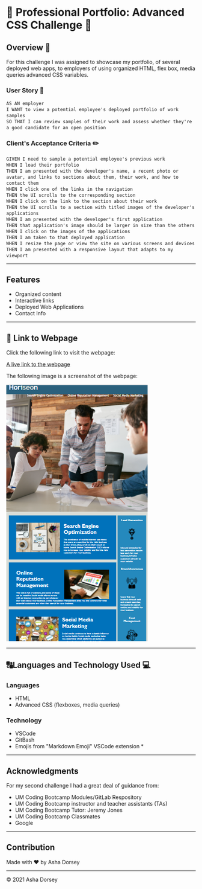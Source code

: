 # :open_file_folder: Professional Portfolio: Advanced CSS Challenge :open_file_folder:

## Overview :book:
For this challenge I was assigned to showcase my portfolio, of several deployed web apps, to employers of using organized HTML, flex box, media queries advanced CSS variables.

### User Story :notebook_with_decorative_cover:
```
AS AN employer
I WANT to view a potential employee's deployed portfolio of work samples
SO THAT I can review samples of their work and assess whether they're a good candidate for an open position
```

### Client's Acceptance Criteria :pencil2:
```
GIVEN I need to sample a potential employee's previous work
WHEN I load their portfolio
THEN I am presented with the developer's name, a recent photo or avatar, and links to sections about them, their work, and how to contact them
WHEN I click one of the links in the navigation
THEN the UI scrolls to the corresponding section
WHEN I click on the link to the section about their work
THEN the UI scrolls to a section with titled images of the developer's applications
WHEN I am presented with the developer's first application
THEN that application's image should be larger in size than the others
WHEN I click on the images of the applications
THEN I am taken to that deployed application
WHEN I resize the page or view the site on various screens and devices
THEN I am presented with a responsive layout that adapts to my viewport
```

---
## Features

* Organized content
* Interactive links
* Deployed Web Applications
* Contact Info 

---

## :link: Link to Webpage

Click the following link to visit the webpage:

[A live link to the webpage](https://adorsey5.github.io/revise-the-sunrise/)


The following image is a screenshot of the webpage:

![Screenshot](./assets/images/Horiseon-refactor-screen-shot.png)

---
## :capital_abcd:Languages and Technology Used :computer:

### Languages
* HTML
* Advanced CSS (flexboxes, media queries)

### Technology

* VSCode
* GitBash
* Emojis from "Markdown Emoji" VSCode extension *

---

## Acknowledgments

For my second challenge I had a great deal of guidance from:

 * UM Coding Bootcamp Modules/GitLab Respository
 * UM Coding Bootcamp instructor and teacher assistants (TAs)
 * UM Coding Bootcamp Tutor: Jeremy Jones
 * UM Coding Bootcamp Classmates
 * Google

 ---
## Contribution
Made with ❤️ by Asha Dorsey
- - -
© 2021 Asha Dorsey
